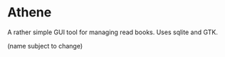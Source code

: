 # Athene

A rather simple GUI tool for managing read books. Uses sqlite and GTK.

(name subject to change)
